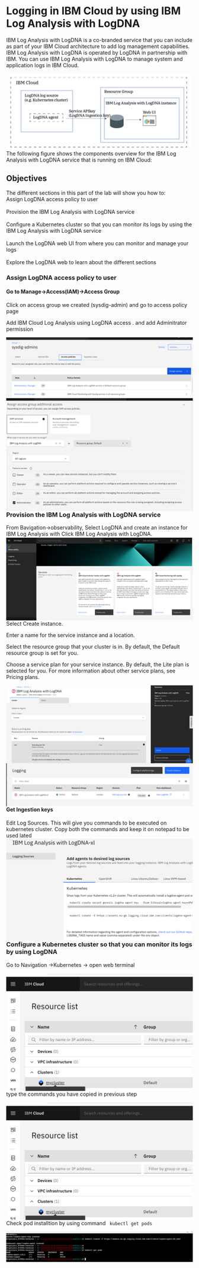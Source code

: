 
# Logging in IBM Cloud by using IBM Log Analysis with LogDNA

IBM Log Analysis with LogDNA is a co-branded service that you can include as part of your IBM Cloud architecture to add log management capabilities. IBM Log Analysis with LogDNA is operated by LogDNA in partnership with IBM.
You can use IBM Log Analysis with LogDNA to manage system and application logs in IBM Cloud.

<img src="./Images/logging_ov.png"
     alt="Markdown Monster icon"
     style="float: left; margin-right: 10px;" />

The following figure shows the components overview for the IBM Log Analysis with LogDNA service that is running on IBM Cloud:
## Objectives

The different sections in this part of the lab will show you how to:
<br>Assign LogDNA access policy to user</br>
<br>Provision the IBM Log Analysis with LogDNA service</br>
<br>Configure a Kubernetes cluster so that you can monitor its logs by using the IBM Log Analysis with LogDNA service</br>
<br>Launch the LogDNA web UI from where you can monitor and manage your logs</br>
<br>Explore the LogDNA web to learn about the different sections</br>

### Assign LogDNA access policy to user
#### Go to Manage->Access(IAM)->Access Group 
Click on access group we created (sysdig-admin) and go to access policy page

Add IBM Cloud Log Analysis using LogDNA access . and add Adminitrator permission

<img src="./Images/acesspolicy2.png"
     alt="Markdown Monster icon"
     style="float: left; margin-right: 10px;" />
     
  <img src="./Images/IBMLONDNAACCESS.png"
     alt="Markdown Monster icon"
     style="float: left; margin-right: 10px;" />
     
### Provision the IBM Log Analysis with LogDNA service

From Bavigation->observability, Select LogDNA and create an instance for IBM Log Analysis with
Click IBM Log Analysis with LogDNA. 
 <img src="./Images/CreateLogDNAinstance.png"
     alt="Markdown Monster icon"
     style="float: left; margin-right: 10px;" />
     
Select Create instance.

Enter a name for the service instance and a location.

Select the resource group that your cluster is in. By default, the Default resource group is set for you.

Choose a service plan for your service instance. By default, the Lite plan is selected for you. For more information about other service plans, see Pricing plans.

<img src="./Images/LogDNA2.png"
     alt="Markdown Monster icon"
     style="float: left; margin-right: 10px;" />
     
 <img src="./Images/LogDNA3Instancecreated.png"
     alt="Markdown Monster icon"
     style="float: left; margin-right: 10px;" />
     
#### Get Ingestion keys
Edit Log Sources. This will give you commands to be executed on kubernetes cluster. Copy both the commands and keep it on notepad to be used lated
 <img src="./Images/copycommands.png"
     alt="Markdown Monster icon"
     style="float: left; margin-right: 10px;" />


### Configure a Kubernetes cluster so that you can monitor its logs by using LogDNA
Go to Navigation ->Kubernetes -> open web terminal

 <img src="./Images/clustermycluster.png"
     alt="Markdown Monster icon"
     style="float: left; margin-right: 10px;" />


type the commands you have copied in previous step

<img src="./Images/clustermycluster.png"
     alt="Markdown Monster icon"
     style="float: left; margin-right: 10px;" />



Check pod installtion by using command ``` kubectl get pods```

<img src="./Images/terminal.png"
     alt="Markdown Monster icon"
     style="float: left; margin-right: 10px;" />

     
     
